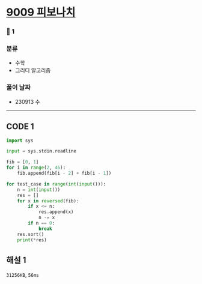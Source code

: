 # [9009 피보나치](https://www.acmicpc.net/problem/9009)

### 🥈 1

### 분류

- 수학
- 그리디 알고리즘

### 풀이 날짜

- 230913 수

---

## CODE 1

```python
import sys

input = sys.stdin.readline

fib = [0, 1]
for i in range(2, 46):
    fib.append(fib[i - 2] + fib[i - 1])

for test_case in range(int(input())):
    n = int(input())
    res = []
    for x in reversed(fib):
        if x <= n:
            res.append(x)
            n -= x
        if n == 0:
            break
    res.sort()
    print(*res)
```

## 해설 1

`31256KB`, `56ms`
